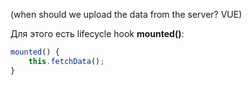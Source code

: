 (when should we upload the data from the server? VUE)

Для этого есть lifecycle hook **mounted()**:
```js
mounted() {
	this.fetchData();
}
```